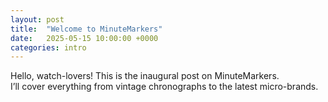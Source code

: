 ```yaml
---
layout: post
title:  "Welcome to MinuteMarkers"
date:   2025-05-15 10:00:00 +0000
categories: intro
---
```


Hello, watch-lovers! This is the inaugural post on MinuteMarkers.  
I’ll cover everything from vintage chronographs to the latest micro-brands.

